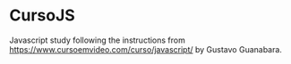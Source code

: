 # CursoJS
 Javascript study following the instructions from https://www.cursoemvideo.com/curso/javascript/ by Gustavo Guanabara.
